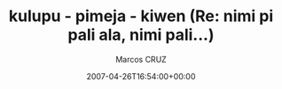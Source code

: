 ---
title: 'kulupu - pimeja - kiwen (Re: nimi pi pali ala, nimi pali...)'
posts: 2
hash: 't741'
author: 'Marcos CRUZ'
date: 2007-04-26T16:54:00+00:00
sources:
  - http://forums.tokipona.org/viewtopic.php%3Ft=741.html
---